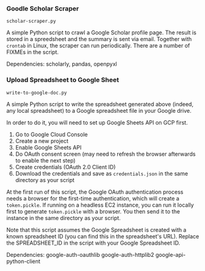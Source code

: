 ### Goodle Scholar Scraper
`scholar-scraper.py`

A simple Python script to crawl a Google Scholar profile page. The result is stored in a spreedsheet and the summary is sent via email. Together with `crontab` in Linux, the scraper can run periodically.
There are a number of FIXMEs in the script.

Dependencies: scholarly, pandas, openpyxl

### Upload Spreadsheet to Google Sheet
`write-to-google-doc.py`

A simple Python script to write the spreadsheet generated above (indeed, any local spreadsheet) to a Google spreadsheet file in your Google drive.

In order to do it, you will need to set up Google Sheets API on GCP first.
1. Go to Google Cloud Console
1. Create a new project
1. Enable Google Sheets API
1. Do OAuth consent screen (may need to refresh the browser afterwards to enable the next step)
1. Create credentials (OAuth 2.0 Client ID)
1. Download the credentials and save as `credentials.json` in the same directory as your script

At the first run of this script, the Google OAuth authentication process needs a browser for the first-time authentication, which will create a `token.pickle`. 
If running on a headless EC2 instance, you can run it locally first to generate `token.pickle` with a browser.
You then send it to the instance in the same directory as your script.

Note that this script assumes the Google Spreadsheet is created with a known spreadsheet ID (you can find this in the spreadsheet's URL). 
Replace the SPREADSHEET_ID in the script with your Google Spreadsheet ID.

Dependencies: google-auth-oauthlib google-auth-httplib2 google-api-python-client
